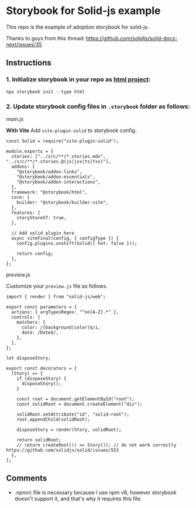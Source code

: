 # Storybook for Solid-js example

This repo is the example of adoption storybook for solid-js.

Thanks to guys from this thread: https://github.com/solidjs/solid-docs-next/issues/35

## Instructions

### 1. Initialize storybook in your repo as [html project](https://storybook.js.org/docs/html/get-started/install):

```
npx storybook init --type html
```

### 2. Update storybook config files in `.storybook` folder as follows:

*main.js*

**With Vite**
Add `vite-plugin-solid` to storybook config. 
```
const Solid = require("vite-plugin-solid");

module.exports = {
  stories: ["../src/**/*.stories.mdx", "../src/**/*.stories.@(js|jsx|ts|tsx)"],
  addons: [
    "@storybook/addon-links",
    "@storybook/addon-essentials",
    "@storybook/addon-interactions",
  ],
  framework: "@storybook/html",
  core: {
    builder: "@storybook/builder-vite",
  },
  features: {
    storyStoreV7: true,
  },
  
  // Add solid plugin here
  async viteFinal(config, { configType }) {
    config.plugins.unshift(Solid({ hot: false }));

    return config;
  },
};
```

*preview.js*

Customize your `preview.js` file as follows.

```
import { render } from "solid-js/web";

export const parameters = {
  actions: { argTypesRegex: "^on[A-Z].*" },
  controls: {
    matchers: {
      color: /(background|color)$/i,
      date: /Date$/,
    },
  },
};

let disposeStory;

export const decorators = [
  (Story) => {
    if (disposeStory) {
      disposeStory();
    }

    const root = document.getElementById("root");
    const solidRoot = document.createElement("div");

    solidRoot.setAttribute("id", "solid-root");
    root.appendChild(solidRoot);

    disposeStory = render(Story, solidRoot);

    return solidRoot;
    // return createRoot(() => Story()); // do not work correctly https://github.com/solidjs/solid/issues/553
  },
];
```

## Comments

- _.npmrc_ file is necessary because I use npm v8, however storybook doesn't support it, and that's why it requires this file.
